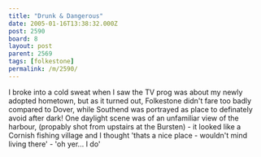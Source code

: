 ```yaml
---
title: "Drunk & Dangerous"
date: 2005-01-16T13:38:32.000Z
post: 2590
board: 8
layout: post
parent: 2569
tags: [folkestone]
permalink: /m/2590/
---
```

I broke into a cold sweat when I saw the TV prog was about my newly adopted hometown, but as it turned out, Folkestone didn't fare too badly compared to Dover, while Southend was portrayed as place to definately avoid after dark! One daylight scene was of an unfamiliar view of the harbour, (propably shot from upstairs at the Bursten) - it looked like a Cornish fishing village and I thought 'thats a nice place - wouldn't mind living there' - 'oh yer... I do'
